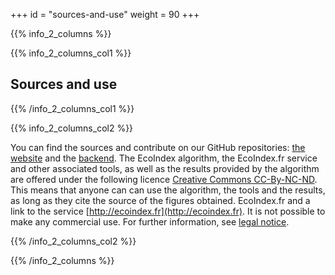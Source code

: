 +++
id = "sources-and-use"
weight = 90
+++

{{% info_2_columns %}}

{{% info_2_columns_col1 %}}

## Sources and use

{{% /info_2_columns_col1 %}}

{{% info_2_columns_col2 %}}

You can find the sources and contribute on our GitHub repositories: [the website](https://github.com/cnumr/EcoIndex) and the [backend](https://github.com/cnumr/EcoIndex_python/tree/main/projects/ecoindex_api#readme). The EcoIndex algorithm, the EcoIndex.fr service and other associated tools, as well as the results provided by the algorithm are offered under the following licence [Creative Commons CC-By-NC-ND](https://creativecommons.org/licenses/by-nc-nd/2.0/). This means that anyone can can use the algorithm, the tools and the results, as long as they cite the source of the figures obtained. EcoIndex.fr and a link to the service [http://ecoindex.fr](http://ecoindex.fr). It is not possible to make any commercial use. For further information, see [legal notice](/en/legal/).

{{% /info_2_columns_col2 %}}

{{% /info_2_columns %}}

